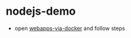 # nodejs-demo

* open [webapps-via-docker](https://github.com/salmanwaheed/webapps-via-docker) and follow steps
